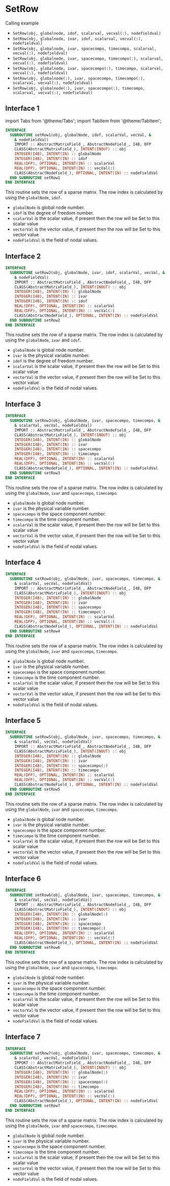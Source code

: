# SetRow

Calling example

- `SetRow(obj, globalnode, idof, scalarval, vecval(:), nodefieldval)`
- `SetRow(obj, globalnode, ivar, idof, scalarval, vecval(:), nodefieldval)`
- `SetRow(obj, globalnode, ivar, spacecompo, timecompo, scalarval, vecval(:), nodefieldval)`
- `SetRow(obj, globalnode, ivar, spacecompo, timecompo(:), scalarval, vecval(:), nodefieldval)`
- `SetRow(obj, globalnode, ivar, spacecompo(:), timecompo, scalarval, vecval(:), nodefieldval)`
- `SetRow(obj, globalnode(:), ivar, spacecompo, timecompo(:), scalarval, vecval(:), nodefieldval)`
- `SetRow(obj, globalnode(:), ivar, spacecompo(:), timecompo, scalarval, vecval(:), nodefieldval)`

## Interface 1

import Tabs from '@theme/Tabs';
import TabItem from '@theme/TabItem';

<Tabs>
<TabItem value="interface" label="܀ See Interface" default>

```fortran
INTERFACE
  SUBROUTINE setRow1(obj, globalNode, idof, scalarVal, vecVal, &
    & nodeFieldVal)
    IMPORT :: AbstractMatrixField_, AbstractNodeField_, I4B, DFP
    CLASS(AbstractMatrixField_), INTENT(INOUT) :: obj
    INTEGER(I4B), INTENT(IN) :: globalNode
    INTEGER(I4B), INTENT(IN) :: idof
    REAL(DFP), OPTIONAL, INTENT(IN) :: scalarVal
    REAL(DFP), OPTIONAL, INTENT(IN) :: vecVal(:)
    CLASS(AbstractNodeField_), OPTIONAL, INTENT(IN) :: nodeFieldVal
  END SUBROUTINE setRow1
END INTERFACE
```

This routine sets the row of a sparse matrix. The row index is calculated by using the `globalNode`, `idof`.

- `globalNode` is global node number.
- `idof` is the degree of freedom number.
- `scalarVal` is the scalar value, if present then the row will be Set to
this scalar value
- `vectorVal` is the vector value, if present then the row will be Set to
this vector value
- `nodeFieldVal` is the field of nodal values.

</TabItem>

<TabItem value="close" label="↢" default>

</TabItem>
</Tabs>

## Interface 2

<Tabs>
<TabItem value="interface" label="܀ See Interface" default>

```fortran
INTERFACE
  SUBROUTINE setRow2(obj, globalNode, ivar, idof, scalarVal, vecVal, &
    & nodeFieldVal)
    IMPORT :: AbstractMatrixField_, AbstractNodeField_, I4B, DFP
    CLASS(AbstractMatrixField_), INTENT(INOUT) :: obj
    INTEGER(I4B), INTENT(IN) :: globalNode
    INTEGER(I4B), INTENT(IN) :: ivar
    INTEGER(I4B), INTENT(IN) :: idof
    REAL(DFP), OPTIONAL, INTENT(IN) :: scalarVal
    REAL(DFP), OPTIONAL, INTENT(IN) :: vecVal(:)
    CLASS(AbstractNodeField_), OPTIONAL, INTENT(IN) :: nodeFieldVal
  END SUBROUTINE setRow2
END INTERFACE
```

This routine sets the row of a sparse matrix. The row index is calculated by using the `globalNode`, `ivar` and `idof`.

- `globalNode` is global node number.
- `ivar` is the physical variable number.
- `idof` is the degree of freedom number.
- `scalarVal` is the scalar value, if present then the row will be Set to
this scalar value
- `vectorVal` is the vector value, if present then the row will be Set to
this vector value
- `nodeFieldVal` is the field of nodal values.

</TabItem>

<TabItem value="close" label="↢" default>

</TabItem>
</Tabs>

## Interface 3

<Tabs>
<TabItem value="interface" label="܀ See Interface" default>

```fortran
INTERFACE
  SUBROUTINE setRow3(obj, globalNode, ivar, spacecompo, timecompo, &
    & scalarVal, vecVal, nodeFieldVal)
    IMPORT :: AbstractMatrixField_, AbstractNodeField_, I4B, DFP
    CLASS(AbstractMatrixField_), INTENT(INOUT) :: obj
    INTEGER(I4B), INTENT(IN) :: globalNode
    INTEGER(I4B), INTENT(IN) :: ivar
    INTEGER(I4B), INTENT(IN) :: spacecompo
    INTEGER(I4B), INTENT(IN) :: timecompo
    REAL(DFP), OPTIONAL, INTENT(IN) :: scalarVal
    REAL(DFP), OPTIONAL, INTENT(IN) :: vecVal(:)
    CLASS(AbstractNodeField_), OPTIONAL, INTENT(IN) :: nodeFieldVal
  END SUBROUTINE setRow3
END INTERFACE
```

This routine sets the row of a sparse matrix. The row index is calculated by using the `globalNode`, `ivar` and `spacecompo`, `timecompo`.

- `globalNode` is global node number.
- `ivar` is the physical variable number.
- `spacecompo` is the space component number.
- `timecompo` is the time component number.
- `scalarVal` is the scalar value, if present then the row will be Set to
this scalar value
- `vectorVal` is the vector value, if present then the row will be Set to
this vector value
- `nodeFieldVal` is the field of nodal values.

</TabItem>

<TabItem value="close" label="↢" default>

</TabItem>
</Tabs>

## Interface 4

<Tabs>
<TabItem value="interface" label="܀ See Interface" default>

```fortran
INTERFACE
  SUBROUTINE setRow4(obj, globalNode, ivar, spacecompo, timecompo, &
    & scalarVal, vecVal, nodeFieldVal)
    IMPORT :: AbstractMatrixField_, AbstractNodeField_, I4B, DFP
    CLASS(AbstractMatrixField_), INTENT(INOUT) :: obj
    INTEGER(I4B), INTENT(IN) :: globalNode
    INTEGER(I4B), INTENT(IN) :: ivar
    INTEGER(I4B), INTENT(IN) :: spacecompo
    INTEGER(I4B), INTENT(IN) :: timecompo(:)
    REAL(DFP), OPTIONAL, INTENT(IN) :: scalarVal
    REAL(DFP), OPTIONAL, INTENT(IN) :: vecVal(:)
    CLASS(AbstractNodeField_), OPTIONAL, INTENT(IN) :: nodeFieldVal
  END SUBROUTINE setRow4
END INTERFACE
```

This routine sets the row of a sparse matrix. The row index is calculated by using the `globalNode`, `ivar` and `spacecompo`, `timecompo`.

- `globalNode` is global node number.
- `ivar` is the physical variable number.
- `spacecompo` is the space component number.
- `timecompo` is the time component number.
- `scalarVal` is the scalar value, if present then the row will be Set to
this scalar value
- `vectorVal` is the vector value, if present then the row will be Set to
this vector value
- `nodeFieldVal` is the field of nodal values.

</TabItem>

<TabItem value="close" label="↢" default>

</TabItem>
</Tabs>

## Interface 5

<Tabs>
<TabItem value="interface" label="܀ See Interface" default>

```fortran
INTERFACE
  SUBROUTINE setRow5(obj, globalNode, ivar, spacecompo, timecompo, &
    & scalarVal, vecVal, nodeFieldVal)
    IMPORT :: AbstractMatrixField_, AbstractNodeField_, I4B, DFP
    CLASS(AbstractMatrixField_), INTENT(INOUT) :: obj
    INTEGER(I4B), INTENT(IN) :: globalNode
    INTEGER(I4B), INTENT(IN) :: ivar
    INTEGER(I4B), INTENT(IN) :: spacecompo(:)
    INTEGER(I4B), INTENT(IN) :: timecompo
    REAL(DFP), OPTIONAL, INTENT(IN) :: scalarVal
    REAL(DFP), OPTIONAL, INTENT(IN) :: vecVal(:)
    CLASS(AbstractNodeField_), OPTIONAL, INTENT(IN) :: nodeFieldVal
  END SUBROUTINE setRow5
END INTERFACE
```

This routine sets the row of a sparse matrix. The row index is calculated by using the `globalNode`, `ivar` and `spacecompo`, `timecompo`.

- `globalNode` is global node number.
- `ivar` is the physical variable number.
- `spacecompo` is the space component number.
- `timecompo` is the time component number.
- `scalarVal` is the scalar value, if present then the row will be Set to
this scalar value
- `vectorVal` is the vector value, if present then the row will be Set to
this vector value
- `nodeFieldVal` is the field of nodal values.

</TabItem>

<TabItem value="close" label="↢" default>

</TabItem>
</Tabs>

## Interface 6

<Tabs>
<TabItem value="interface" label="܀ See Interface" default>

```fortran
INTERFACE
  SUBROUTINE setRow6(obj, globalNode, ivar, spacecompo, timecompo, &
    & scalarVal, vecVal, nodeFieldVal)
    IMPORT :: AbstractMatrixField_, AbstractNodeField_, I4B, DFP
    CLASS(AbstractMatrixField_), INTENT(INOUT) :: obj
    INTEGER(I4B), INTENT(IN) :: globalNode(:)
    INTEGER(I4B), INTENT(IN) :: ivar
    INTEGER(I4B), INTENT(IN) :: spacecompo
    INTEGER(I4B), INTENT(IN) :: timecompo(:)
    REAL(DFP), OPTIONAL, INTENT(IN) :: scalarVal
    REAL(DFP), OPTIONAL, INTENT(IN) :: vecVal(:)
    CLASS(AbstractNodeField_), OPTIONAL, INTENT(IN) :: nodeFieldVal
  END SUBROUTINE setRow6
END INTERFACE
```

This routine sets the row of a sparse matrix. The row index is calculated by using the `globalNode`, `ivar` and `spacecompo`, `timecompo`.

- `globalNode` is global node number.
- `ivar` is the physical variable number.
- `spacecompo` is the space component number.
- `timecompo` is the time component number.
- `scalarVal` is the scalar value, if present then the row will be Set to
this scalar value
- `vectorVal` is the vector value, if present then the row will be Set to
this vector value
- `nodeFieldVal` is the field of nodal values.

</TabItem>

<TabItem value="close" label="↢" default>

</TabItem>
</Tabs>

## Interface 7

<Tabs>
<TabItem value="interface" label="܀ See Interface" default>

```fortran
INTERFACE
  SUBROUTINE setRow7(obj, globalNode, ivar, spacecompo, timecompo, &
    & scalarVal, vecVal, nodeFieldVal)
    IMPORT :: AbstractMatrixField_, AbstractNodeField_, I4B, DFP
    CLASS(AbstractMatrixField_), INTENT(INOUT) :: obj
    INTEGER(I4B), INTENT(IN) :: globalNode(:)
    INTEGER(I4B), INTENT(IN) :: ivar
    INTEGER(I4B), INTENT(IN) :: spacecompo(:)
    INTEGER(I4B), INTENT(IN) :: timecompo
    REAL(DFP), OPTIONAL, INTENT(IN) :: scalarVal
    REAL(DFP), OPTIONAL, INTENT(IN) :: vecVal(:)
    CLASS(AbstractNodeField_), OPTIONAL, INTENT(IN) :: nodeFieldVal
  END SUBROUTINE setRow7
END INTERFACE
```

This routine sets the row of a sparse matrix. The row index is calculated by using the `globalNode`, `ivar` and `spacecompo`, `timecompo`.

- `globalNode` is global node number.
- `ivar` is the physical variable number.
- `spacecompo` is the space component number.
- `timecompo` is the time component number.
- `scalarVal` is the scalar value, if present then the row will be Set to
this scalar value
- `vectorVal` is the vector value, if present then the row will be Set to
this vector value
- `nodeFieldVal` is the field of nodal values.

</TabItem>

<TabItem value="close" label="↢" default>

</TabItem>
</Tabs>

